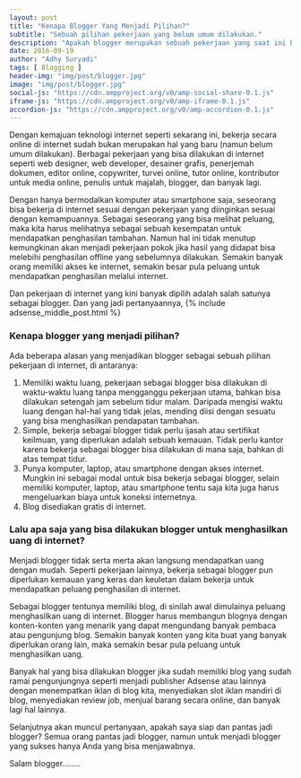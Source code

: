 ```yaml
---
layout: post
title: "Kenapa Blogger Yang Menjadi Pilihan?"
subtitle: "Sebuah pilihan pekerjaan yang belum umum dilakukan."
description: "Apakah blogger merupakan sebuah pekerjaan yang saat ini bisa menjadi sebuah pilihan? Anda adalah jawabannya."
date: 2016-09-19
author: "Adhy Suryadi"
tags: [ Blogging ]
header-img: "img/post/blogger.jpg"
image: "img/post/blogger.jpg"
social-js: "https://cdn.ampproject.org/v0/amp-social-share-0.1.js"
iframe-js: "https://cdn.ampproject.org/v0/amp-iframe-0.1.js"
accordion-js: "https://cdn.ampproject.org/v0/amp-accordion-0.1.js"
---
```


Dengan kemajuan teknologi internet seperti sekarang ini, bekerja secara online di internet sudah bukan merupakan hal yang baru (namun belum umum dilakukan). Berbagai pekerjaan yang bisa dilakukan di internet seperti web designer, web developer, desainer grafis, penerjemah dokumen, editor online, copywriter, turvei online, tutor online, kontributor untuk media online, penulis untuk majalah, blogger, dan banyak lagi.

Dengan hanya bermodalkan komputer atau smartphone saja, seseorang bisa bekerja di internet sesuai dengan pekerjaan yang diinginkan sesuai dengan kemampuannya. Sebagai seseorang yang bisa melihat peluang, maka kita harus melihatnya sebagai sebuah kesempatan untuk mendapatkan penghasilan tambahan. Namun hal ini tidak menutup kemungkinan akan menjadi pekerjaan pokok jika hasil yang didapat bisa melebihi penghasilan offline yang sebelumnya dilakukan. Semakin banyak orang memiliki akses ke internet, semakin besar pula peluang untuk mendapatkan penghasilan melalui internet.

Dan pekerjaan di internet yang kini banyak dipilih adalah salah satunya sebagai blogger. Dan yang jadi pertanyaannya,
{% include adsense_middle_post.html %}
### Kenapa blogger yang menjadi pilihan?

Ada beberapa alasan yang menjadikan blogger sebagai sebuah pilihan pekerjaan di internet, di antaranya:

1. Memiliki waktu luang, pekerjaan sebagai blogger bisa dilakukan di waktu-waktu luang tanpa mengganggu pekerjaan utama, bahkan bisa dilakukan setengah jam sebelum tidur malam. Daripada mengisi waktu luang dengan hal-hal yang tidak jelas, mending diisi dengan sesuatu yang bisa menghasilkan pendapatan tambahan.
2. Simple, bekerja sebagai blogger tidak perlu ijasah atau sertifikat keilmuan, yang diperlukan adalah sebuah kemauan. Tidak perlu kantor karena bekerja sebagai blogger bisa dilakukan di mana saja, bahkan di atas tempat tidur.
3. Punya komputer, laptop, atau smartphone dengan akses internet. Mungkin ini sebagai modal untuk bisa bekerja sebagai blogger, selain memiliki komputer, laptop, atau smartphone tentu saja kita juga harus mengeluarkan biaya untuk koneksi internetnya.
4. Blog disediakan gratis di internet.

### Lalu apa saja yang bisa dilakukan blogger untuk menghasilkan uang di internet?

Menjadi blogger tidak serta merta akan langsung mendapatkan uang dengan mudah. Seperti pekerjaan lainnya, bekerja sebagai blogger pun diperlukan kemauan yang keras dan keuletan dalam bekerja untuk mendapatkan peluang penghasilan di internet.

Sebagai blogger tentunya memiliki blog, di sinilah awal dimulainya peluang menghasilkan uang di internet. Blogger harus membangun blognya dengan konten-konten yang menarik yang dapat mengundang banyak pembaca atau pengunjung blog. Semakin banyak konten yang kita buat yang banyak diperlukan orang lain, maka semakin besar pula peluang untuk menghasilkan uang.

Banyak hal yang bisa dilakukan blogger jika sudah memiliki blog yang sudah ramai pengunjungnya seperti menjadi publisher Adsense atau lainnya dengan menempatkan iklan di blog kita, menyediakan slot iklan mandiri di blog, menyediakan review job, menjual barang secara online, dan banyak lagi hal lainnya.

Selanjutnya akan muncul pertanyaan, apakah saya siap dan pantas jadi blogger? Semua orang pantas jadi blogger, namun untuk menjadi blogger yang sukses hanya Anda yang bisa menjawabnya.

Salam blogger........
